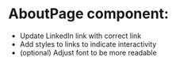 # AboutPage component:

- Update LinkedIn link with correct link
- Add styles to links to indicate interactivity
- (optional) Adjust font to be more readable
